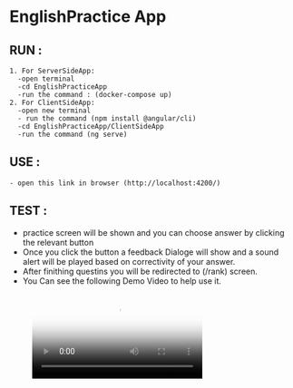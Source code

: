 # EnglishPractice App

## RUN : 
    1. For ServerSideApp:
      -open terminal
      -cd EnglishPracticeApp
      -run the command : (docker-compose up)
    2. For ClientSideApp:
      -open new terminal
      - run the command (npm install @angular/cli)
      -cd EnglishPracticeApp/ClientSideApp
      -run the command (ng serve)
## USE : 
    - open this link in browser (http://localhost:4200/)
    
## TEST :
  - practice screen will be shown and you can choose answer by clicking the relevant button
  - Once you click the button a feedback Dialoge will show and a sound alert will be played based on correctivity of your answer.
  - After finithing questins you will be redirected to (/rank) screen.
  - You Can see the following Demo Video to help use it.
  <figure class="video_container">
  <video controls="true" allowfullscreen="true" poster="https://github.com/hadeelsameh/EnglishPracticeApp/blob/main/TestResults/practiceView-progressBar.PNGg">
    <source src="https://github.com/hadeelsameh/EnglishPracticeApp/blob/main/TestResults/English_practice_app_Demo.mp4" type="video/mp4">
  </video>
</figure>
